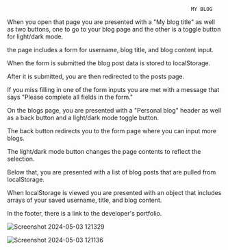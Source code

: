                                                                 MY BLOG

When you open that page you are presented with a "My blog title" as well as two buttons, one to go to your blog page and the other is a toggle button for light/dark mode.

the page includes a form for username, blog title, and blog content input. 

When the form is submitted the blog post data is stored to localStorage.

After it is submitted, you are then redirected to the posts page.

If you miss filling in one of the form inputs you are met with a message that says "Please complete all fields in the form."

On the blogs page, you are presented with a "Personal blog" header as well as a back button and a light/dark mode toggle button.

The back button redirects you to the form page where you can input more blogs.

The light/dark mode button changes the page contents to reflect the selection.

Below that, you are presented with a list of blog posts that are pulled from localStorage.

When localStorage is viewed you are presented with an object that includes arrays of your saved username, title, and blog content. 

In the footer, there is a link to the developer's portfolio.

![Screenshot 2024-05-03 121329](https://github.com/daisyosebe/my_blog/assets/145105156/1ff9f77d-a848-44b2-a615-5086e62c62a0)


![Screenshot 2024-05-03 121136](https://github.com/daisyosebe/my_blog/assets/145105156/bd0f9284-9315-4c65-8e65-d6c56f89ac88)

